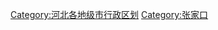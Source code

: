 


















[Category:河北各地级市行政区划](https://zh.wikipedia.org/wiki/Category:河北各地级市行政区划 "wikilink") [Category:张家口](https://zh.wikipedia.org/wiki/Category:张家口 "wikilink")